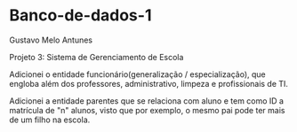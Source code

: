 # Banco-de-dados-1

Gustavo Melo Antunes

Projeto 3: Sistema de Gerenciamento de Escola

Adicionei o entidade funcionário(generalização / especialização), que engloba além dos professores, administrativo, limpeza e profissionais de TI.


Adicionei a entidade parentes que se relaciona com aluno e tem como ID a matrícula de "n" alunos, visto que por exemplo, o mesmo pai pode ter mais de um filho na escola.
